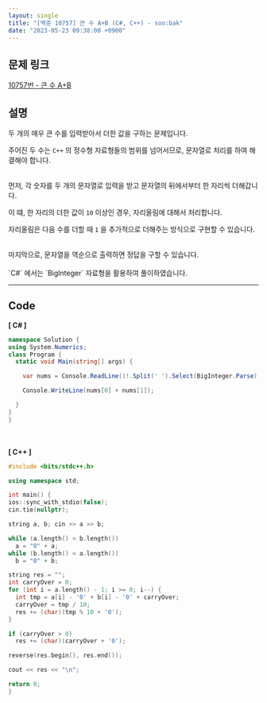 ```yaml
---
layout: single
title: "[백준 10757] 큰 수 A+B (C#, C++) - soo:bak"
date: "2023-05-23 09:38:00 +0900"
---
```


## 문제 링크
  [10757번 - 큰 수 A+B](https://www.acmicpc.net/problem/10757)

## 설명
두 개의 매우 큰 수를 입력받아서 더한 값을 구하는 문제입니다. <br>

주어진 두 수는 `C++` 의 정수형 자료형들의 범위를 넘어서므로, 문자열로 처리를 하여 해결해야 합니다. <br>

<br>
먼저, 각 숫자를 두 개의 문자열로 입력을 받고 문자열의 뒤에서부터 한 자리씩 더해갑니다. <br>

이 떄, 한 자리의 더한 값이 `10` 이상인 경우, 자리올림에 대해서 처리합니다. <br>

자리올림은 다음 수를 더할 때 `1` 을 추가적으로 더해주는 방식으로 구현할 수 있습니다. <br>

<br>
마지막으로, 문자열을 역순으로 출력하면 정답을 구할 수 있습니다. <br>

<br>
`C#` 에서는 `BigInteger` 자료형을 활용하여 풀이하였습니다. <br>

- - -

## Code
<b>[ C# ] </b>
<br>

  ```c#
namespace Solution {
  using System.Numerics;
  class Program {
    static void Main(string[] args) {

      var nums = Console.ReadLine()!.Split(' ').Select(BigInteger.Parse).ToArray();

      Console.WriteLine(nums[0] + nums[1]);

    }
  }
}
  ```
<br><br>
<b>[ C++ ] </b>
<br>

  ```c++
#include <bits/stdc++.h>

using namespace std;

int main() {
  ios::sync_with_stdio(false);
  cin.tie(nullptr);

  string a, b; cin >> a >> b;

  while (a.length() < b.length())
    a = "0" + a;
  while (b.length() < a.length())
    b = "0" + b;

  string res = "";
  int carryOver = 0;
  for (int i = a.length() - 1; i >= 0; i--) {
    int tmp = a[i] - '0' + b[i] - '0' + carryOver;
    carryOver = tmp / 10;
    res += (char)(tmp % 10 + '0');
  }

  if (carryOver > 0)
    res += (char)(carryOver + '0');

  reverse(res.begin(), res.end());

  cout << res << "\n";

  return 0;
}
  ```
